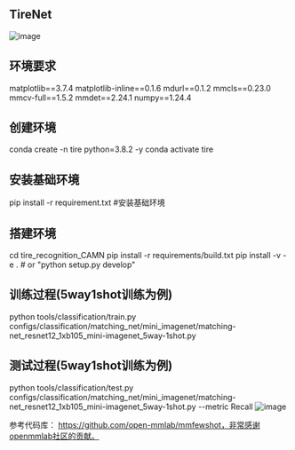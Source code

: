 ## TireNet
![image](https://github.com/user-attachments/assets/ea532797-e853-4d57-8afb-c8550205ce4c)

## 环境要求
matplotlib==3.7.4
matplotlib-inline==0.1.6
mdurl==0.1.2
mmcls==0.23.0
mmcv-full==1.5.2
mmdet==2.24.1
numpy==1.24.4
## 创建环境
conda create -n tire python=3.8.2 -y
conda activate tire
## 安装基础环境
pip install -r requirement.txt #安装基础环境
## 搭建环境
cd tire_recognition_CAMN
pip install -r requirements/build.txt
pip install -v -e .  # or "python setup.py develop"

## 训练过程(5way1shot训练为例)
python tools/classification/train.py configs/classification/matching_net/mini_imagenet/matching-net_resnet12_1xb105_mini-imagenet_5way-1shot.py 

## 测试过程(5way1shot训练为例)
python tools/classification/test.py configs/classification/matching_net/mini_imagenet/matching-net_resnet12_1xb105_mini-imagenet_5way-1shot.py --metric Recall
![image](https://github.com/hejinrong/tire_recognition_CAMN/assets/10822423/84ca1e98-3a0a-4a8f-ad48-6088595561a8)

参考代码库：
https://github.com/open-mmlab/mmfewshot，非常感谢openmmlab社区的贡献。

